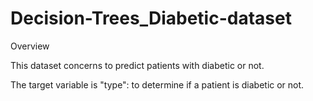 # Decision-Trees_Diabetic-dataset
Overview

This dataset concerns to predict patients with diabetic or not.

The target variable is "type": to determine if a patient is diabetic or not.





